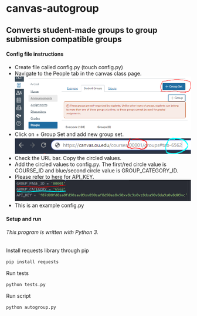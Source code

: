 # canvas-autogroup

## Converts student-made groups to group submission compatible groups
#### Config file instructions
* Create file called config.py (touch config.py)  
* Navigate to the People tab in the canvas class page.
![test](/img/group_set.PNG)  
* Click on + Group Set and add new group set.
![test2](/img/ids.PNG)  
* Check the URL bar. Copy the circled values.
* Add the circled values to config.py. The first/red circle value is COURSE_ID and blue/second circle value is GROUP_CATEGORY_ID.
* Please refer to [here](https://community.canvaslms.com/docs/DOC-10806-4214724194) for API_KEY.  
![test3](/img/sample_config_file.PNG)
* This is an example config.py

#### Setup and run
###### This program is written with Python 3.   
Install requests library through pip
```python
pip install requests
```
Run tests
```python
python tests.py
```
Run script
```python
python autogroup.py
```
